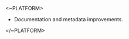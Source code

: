 <~PLATFORM>
- Documentation and metadata improvements.

<!--
- Moved SendNotificationAgentix script and SendNotification action from Base to CommonScripts.
-->
</~PLATFORM>

